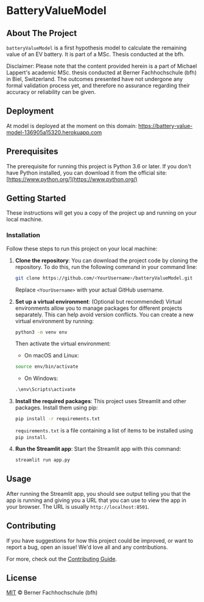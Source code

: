 # BatteryValueModel

## About The Project

`batteryValueModel` is a first hypothesis model to calculate the remaining value of an EV battery. It is part of a MSc. Thesis conducted at the bfh.

Disclaimer: Please note that the content provided herein is a part of Michael Lappert's academic MSc. thesis
conducted at Berner Fachhochschule (bfh) in Biel, Switzerland. The outcomes presented have not undergone 
any formal validation process yet, and therefore no assurance regarding their accuracy or reliability can be given.

## Deployment
At model is deployed at the moment on this domain:
https://battery-value-model-136905a15320.herokuapp.com

## Prerequisites

The prerequisite for running this project is Python 3.6 or later. If you don't have Python installed, you can download it from the official site: [https://www.python.org/](https://www.python.org/)

## Getting Started

These instructions will get you a copy of the project up and running on your local machine.

### Installation

Follow these steps to run this project on your local machine:

1. **Clone the repository**: You can download the project code by cloning the repository. To do this, run the following command in your command line:

    ```sh
    git clone https://github.com/<YourUsername>/batteryValueModel.git
    ```
    Replace `<YourUsername>` with your actual GitHub username.

2. **Set up a virtual environment**: (Optional but recommended) Virtual environments allow you to manage packages for different projects separately. This can help avoid version conflicts. You can create a new virtual environment by running:

    ```sh
    python3 -m venv env
    ```
    Then activate the virtual environment:

    - On macOS and Linux:
    ```sh
    source env/bin/activate
    ```
    - On Windows:
    ```cmd
    .\env\Scripts\activate
    ```

3. **Install the required packages**: This project uses Streamlit and other packages. Install them using pip:

    ```sh
    pip install -r requirements.txt
    ```
    `requirements.txt` is a file containing a list of items to be installed using `pip install`.

4. **Run the Streamlit app**: Start the Streamlit app with this command:

    ```sh
    streamlit run app.py
    ```

## Usage

After running the Streamlit app, you should see output telling you that the app is running and giving you a URL that you can use to view the app in your browser. The URL is usually `http://localhost:8501`.

## Contributing

If you have suggestions for how this project could be improved, or want to report a bug, open an issue! We'd love all and any contributions.

For more, check out the [Contributing Guide](./CONTRIBUTING.md).

## License

[MIT](./LICENSE) © Berner Fachhochschule (bfh)
